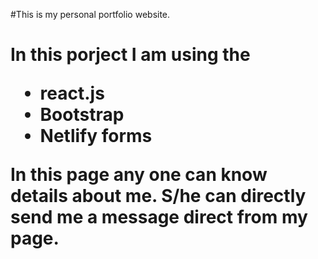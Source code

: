 #This is my personal portfolio website. <h1> 

In this porject I am using the 
  * react.js
  * Bootstrap
  * Netlify forms

In this page any one can know details about me. S/he can directly send me a message direct from my page.
	
